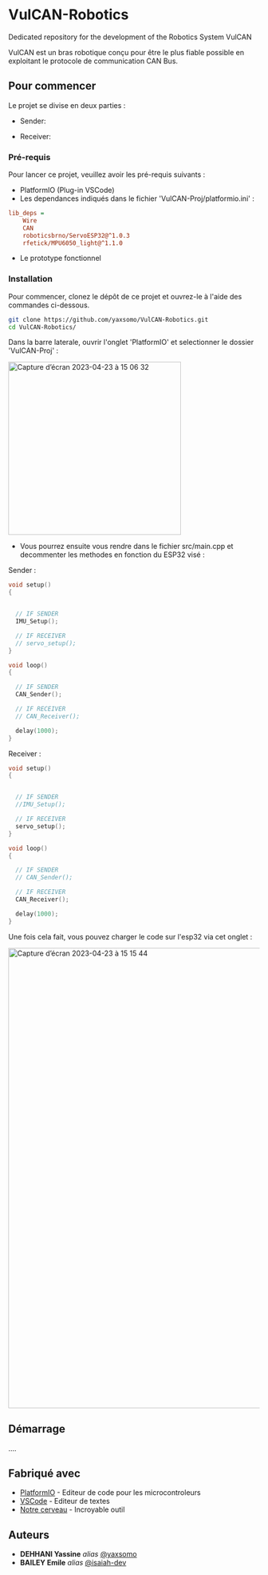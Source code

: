 # VulCAN-Robotics
Dedicated repository for the development of the Robotics System VulCAN

VulCAN est un bras robotique conçu pour être le plus fiable possible en exploitant le protocole de communication CAN Bus.

## Pour commencer

Le projet se divise en deux parties : 

- Sender:

- Receiver:

### Pré-requis

Pour lancer ce projet, veuillez avoir les pré-requis suivants :

- PlatformIO (Plug-in VSCode)
- Les dependances indiqués dans le fichier 'VulCAN-Proj/platformio.ini' : 

```ini
lib_deps = 
	Wire
	CAN
	roboticsbrno/ServoESP32@^1.0.3
	rfetick/MPU6050_light@^1.1.0
```

- Le prototype fonctionnel

### Installation

Pour commencer, clonez le dépôt de ce projet et ouvrez-le à l'aide des commandes ci-dessous.

```bash
git clone https://github.com/yaxsomo/VulCAN-Robotics.git
cd VulCAN-Robotics/
```

Dans la barre laterale, ouvrir l'onglet 'PlatformIO' et selectionner le dossier 'VulCAN-Proj' : 

<img width="346" alt="Capture d’écran 2023-04-23 à 15 06 32" src="https://user-images.githubusercontent.com/71334330/233841659-43921ad1-588e-4be2-b57d-d974d486de2f.png">


- Vous pourrez ensuite vous rendre dans le fichier src/main.cpp et decommenter les methodes en fonction du ESP32 visé :

Sender :

```cpp
void setup()
{


  // IF SENDER
  IMU_Setup();

  // IF RECEIVER
  // servo_setup();
}

void loop()
{

  // IF SENDER
  CAN_Sender();

  // IF RECEIVER 
  // CAN_Receiver();

  delay(1000);
}
```

Receiver :

```cpp
void setup()
{


  // IF SENDER
  //IMU_Setup();

  // IF RECEIVER
  servo_setup();
}

void loop()
{

  // IF SENDER
  // CAN_Sender();

  // IF RECEIVER 
  CAN_Receiver();

  delay(1000);
}
```

Une fois cela fait, vous pouvez charger le code sur l'esp32 via cet onglet :

<img width="920" alt="Capture d’écran 2023-04-23 à 15 15 44" src="https://user-images.githubusercontent.com/71334330/233842035-fd4f6d29-92ef-4667-9c32-5ebdf6a6224e.png">


## Démarrage

....


## Fabriqué avec

* [PlatformIO](https://docs.platformio.org/en/latest/) - Editeur de code pour les microcontroleurs
* [VSCode](https://code.visualstudio.com/) - Editeur de textes
* [Notre cerveau](https://media.tenor.com/yyTPHle1YdQAAAAC/homer-brain.gif) - Incroyable outil


## Auteurs

* **DEHHANI Yassine** _alias_ [@yaxsomo](https://github.com/yaxsomo)
* **BAILEY Emile** _alias_ [@isaiah-dev](https://github.com/isaiah-dev)

